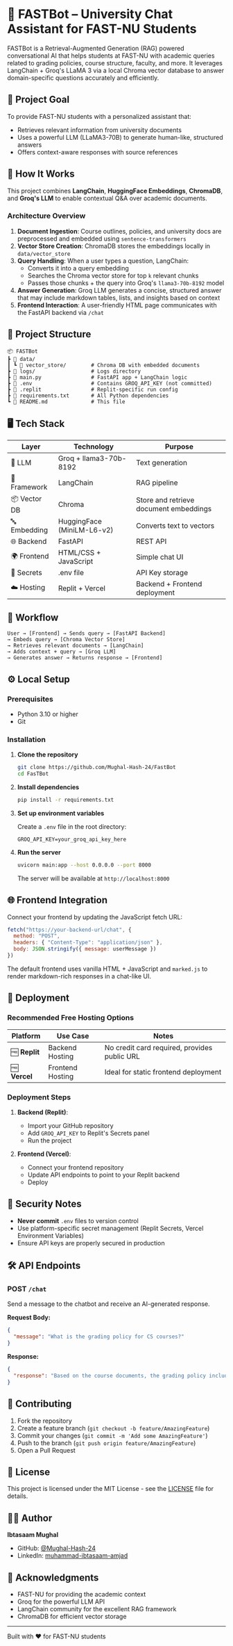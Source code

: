 # 🤖 FASTBot – University Chat Assistant for FAST-NU Students

FASTBot is a Retrieval-Augmented Generation (RAG) powered conversational AI that helps students at FAST-NU with academic queries related to grading policies, course structure, faculty, and more. It leverages LangChain + Groq's LLaMA 3 via a local Chroma vector database to answer domain-specific questions accurately and efficiently.

## 🎯 Project Goal

To provide FAST-NU students with a personalized assistant that:
- Retrieves relevant information from university documents
- Uses a powerful LLM (LLaMA3-70B) to generate human-like, structured answers
- Offers context-aware responses with source references

## 🧠 How It Works

This project combines **LangChain**, **HuggingFace Embeddings**, **ChromaDB**, and **Groq's LLM** to enable contextual Q&A over academic documents.

### Architecture Overview

1. **Document Ingestion**: Course outlines, policies, and university docs are preprocessed and embedded using `sentence-transformers`
2. **Vector Store Creation**: ChromaDB stores the embeddings locally in `data/vector_store`
3. **Query Handling**: When a user types a question, LangChain:
   - Converts it into a query embedding
   - Searches the Chroma vector store for top `k` relevant chunks
   - Passes those chunks + the query into Groq's `llama3-70b-8192` model
4. **Answer Generation**: Groq LLM generates a concise, structured answer that may include markdown tables, lists, and insights based on context
5. **Frontend Interaction**: A user-friendly HTML page communicates with the FastAPI backend via `/chat`

## 📁 Project Structure

```
📦 FASTBot
┣ 📁 data/
┃ ┗ 📁 vector_store/        # Chroma DB with embedded documents
┣ 📁 logs/                  # Logs directory
┣ 📄 main.py                # FastAPI app + LangChain logic
┣ 📄 .env                   # Contains GROQ_API_KEY (not committed)
┣ 📄 .replit                # Replit-specific run config
┣ 📄 requirements.txt       # All Python dependencies
┗ 📄 README.md              # This file
```

## 🖥️ Tech Stack

| Layer | Technology | Purpose |
|-------|------------|---------|
| 🧠 LLM | Groq + llama3-70b-8192 | Text generation |
| 🧠 Framework | LangChain | RAG pipeline |
| 📦 Vector DB | Chroma | Store and retrieve document embeddings |
| 🔤 Embedding | HuggingFace (MiniLM-L6-v2) | Converts text to vectors |
| 🌐 Backend | FastAPI | REST API |
| 🌍 Frontend | HTML/CSS + JavaScript | Simple chat UI |
| 🔐 Secrets | .env file | API Key storage |
| ☁️ Hosting | Replit + Vercel | Backend + Frontend deployment |

## 🚀 Workflow

```
User → [Frontend] → Sends query → [FastAPI Backend]
→ Embeds query → [Chroma Vector Store]
→ Retrieves relevant documents → [LangChain]
→ Adds context + query → [Groq LLM]
→ Generates answer → Returns response → [Frontend]
```

## ⚙️ Local Setup

### Prerequisites
- Python 3.10 or higher
- Git

### Installation

1. **Clone the repository**
   ```bash
   git clone https://github.com/Mughal-Hash-24/FastBot
   cd FasTBot
   ```

2. **Install dependencies**
   ```bash
   pip install -r requirements.txt
   ```

3. **Set up environment variables**
   
   Create a `.env` file in the root directory:
   ```env
   GROQ_API_KEY=your_groq_api_key_here
   ```

4. **Run the server**
   ```bash
   uvicorn main:app --host 0.0.0.0 --port 8000
   ```

   The server will be available at `http://localhost:8000`

## 🌐 Frontend Integration

Connect your frontend by updating the JavaScript fetch URL:

```javascript
fetch("https://your-backend-url/chat", {
  method: "POST",
  headers: { "Content-Type": "application/json" },
  body: JSON.stringify({ message: userMessage })
})
```

The default frontend uses vanilla HTML + JavaScript and `marked.js` to render markdown-rich responses in a chat-like UI.

## 🚀 Deployment

### Recommended Free Hosting Options

| Platform | Use Case | Notes |
|----------|----------|-------|
| 🆓 **Replit** | Backend Hosting | No credit card required, provides public URL |
| 🆓 **Vercel** | Frontend Hosting | Ideal for static frontend deployment |

### Deployment Steps

1. **Backend (Replit)**:
   - Import your GitHub repository
   - Add `GROQ_API_KEY` to Replit's Secrets panel
   - Run the project

2. **Frontend (Vercel)**:
   - Connect your frontend repository
   - Update API endpoints to point to your Replit backend
   - Deploy

## 🔐 Security Notes

- **Never commit** `.env` files to version control
- Use platform-specific secret management (Replit Secrets, Vercel Environment Variables)
- Ensure API keys are properly secured in production

## 🛠️ API Endpoints

### POST `/chat`
Send a message to the chatbot and receive an AI-generated response.

**Request Body:**
```json
{
  "message": "What is the grading policy for CS courses?"
}
```

**Response:**
```json
{
  "response": "Based on the course documents, the grading policy includes..."
}
```

## 🤝 Contributing

1. Fork the repository
2. Create a feature branch (`git checkout -b feature/AmazingFeature`)
3. Commit your changes (`git commit -m 'Add some AmazingFeature'`)
4. Push to the branch (`git push origin feature/AmazingFeature`)
5. Open a Pull Request

## 📄 License

This project is licensed under the MIT License - see the [LICENSE](LICENSE) file for details.

## 👨‍💻 Author

**Ibtasaam Mughal**
- GitHub: [@Mughal-Hash-24](https://github.com/Mughal-Hash-24)
- LinkedIn: [muhammad-ibtasaam-amjad](https://www.linkedin.com/in/muhammad-ibtasaam-amjad/)

## 🙏 Acknowledgments

- FAST-NU for providing the academic context
- Groq for the powerful LLM API
- LangChain community for the excellent RAG framework
- ChromaDB for efficient vector storage

---

Built with ❤️ for FAST-NU students
